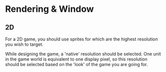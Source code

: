 # Rendering & Window

## 2D

For a 2D game, you should use sprites for which are the highest resolution you wish to target.

While designing the game, a 'native' resolution should be selected. One unit in the game world is equivalent to one display pixel, so this resolution should be selected based on the 'look' of the game you are going for. 